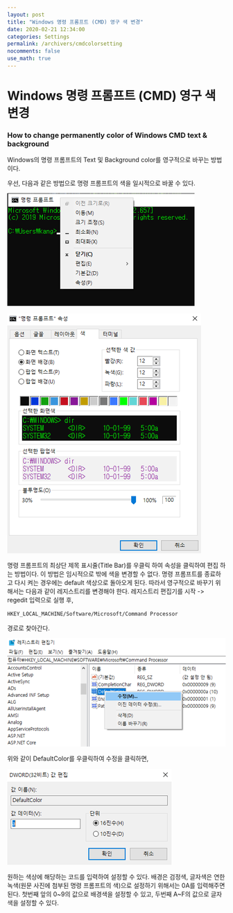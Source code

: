 ```yaml
---
layout: post
title: "Windows 명령 프롬프트 (CMD) 영구 색 변경"
date: 2020-02-21 12:34:00
categories: Settings
permalink: /archivers/cmdcolorsetting
nocomments: false
use_math: true
---
```


# Windows 명령 프롬프트 (CMD) 영구 색 변경

### How to change permanently color of Windows CMD text & background

Windows의 명령 프롬프트의 Text 및 Background color를 영구적으로 바꾸는 방법이다.

<!--more-->

우선, 다음과 같은 방법으로 명령 프롬프트의 색을 일시적으로 바꿀 수 있다.

![tempfirst](/assets/posts/2020-02-21-cmdcolor/tempfirst.png)

![tempsecond](/assets/posts/2020-02-21-cmdcolor/tempsecond.png)

명령 프롬프트의 최상단 제목 표시줄(Title Bar)를 우클릭 하여 속성을 클릭하여 편집 하는 방법이다. 이 방법은 임시적으로 밖에 색을 변경할 수 없다. 명령 프롬프트를 종료하고 다시 켜는 경우에는 default 색상으로 돌아오게 된다. 따라서 영구적으로 바꾸기 위해서는 다음과 같이 레지스트리를 변경해야 한다. 레지스트리 편집기를 시작 -> regedit 입력으로 실행 후,

```bash
HKEY_LOCAL_MACHINE/Software/Microsoft/Command Processor
```

경로로 찾아간다.

![permafirst](/assets/posts/2020-02-21-cmdcolor/permafirst.png)

위와 같이 DefaultColor를 우클릭하여 수정을 클릭하면,

![permasecond](/assets/posts/2020-02-21-cmdcolor/permasecond.png)

원하는 색상에 해당하는 코드를 입력하여 설정할 수 있다.
배경은 검정색, 글자색은 연한 녹색(원문 사진에 첨부된 명령 프롬프트의 색)으로 설정하기 위해서는 0A를 입력해주면 된다. 첫번째 앞의 0~9의 값으로 배경색을 설정할 수 있고, 두번째 A~F의 값으로 글자색을 설정할 수 있다.
